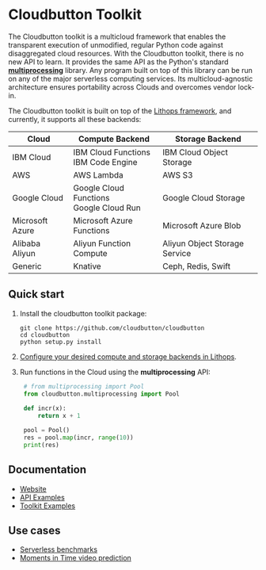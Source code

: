 
# Cloudbutton Toolkit

The Cloudbutton toolkit is a multicloud framework that enables the transparent execution of unmodified, regular Python code against disaggregated cloud resources. With the Cloudbutton toolkit, there is no new API to learn. It provides the same API as the Python's standard [**multiprocessing**](https://docs.python.org/3/library/multiprocessing.html) library. Any program built on top of this library can be run on any of the major serverless computing services. Its multicloud-agnostic architecture ensures portability across Clouds and overcomes vendor lock-in.

The Cloudbutton toolkit is built on top of the [Lithops framework](https://github.com/lithops-cloud/lithops), and currently, it supports all these backends:

|Cloud|Compute Backend|Storage Backend|
|---|---|---|
|IBM Cloud| IBM Cloud Functions <br> IBM Code Engine| IBM Cloud Object Storage|
|AWS | AWS Lambda|  AWS S3 |
|Google Cloud | Google Cloud Functions <br> Google Cloud Run| Google Cloud Storage|
|Microsoft Azure| Microsoft Azure Functions | Microsoft Azure Blob |
|Alibaba Aliyun| Aliyun Function Compute | Aliyun Object Storage Service |
|Generic| Knative | Ceph, Redis, Swift |


## Quick start

1. Install the cloudbutton toolkit package:

   ```
   git clone https://github.com/cloudbutton/cloudbutton
   cd cloudbutton
   python setup.py install
   ```

2. [Configure your desired compute and storage backends in Lithops](https://github.com/lithops-cloud/lithops/tree/master/config).


3. Run functions in the Cloud using the **multiprocessing** API:

   ```python
    # from multiprocessing import Pool
    from cloudbutton.multiprocessing import Pool
    
    def incr(x):
        return x + 1

    pool = Pool()
    res = pool.map(incr, range(10))
    print(res)
   ```

## Documentation
- [Website](https://cloudbutton.github.io)
- [API Examples](https://github.com/cloudbutton/cloudbutton/tree/master/examples)
- [Toolkit Examples](https://github.com/cloudbutton/examples)

## Use cases
- [Serverless benchmarks](https://cloudbutton.github.io/benchmarks)
- [Moments in Time video prediction](https://cloudbutton.github.io/examples/example_mit)
